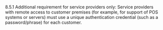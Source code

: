 8.5.1 Additional requirement for 
service providers only: Service 
providers with remote access to 
customer premises (for example, for 
support of POS systems or servers) 
must use a unique authentication 
credential (such as a password/phrase) 
for each customer. 


